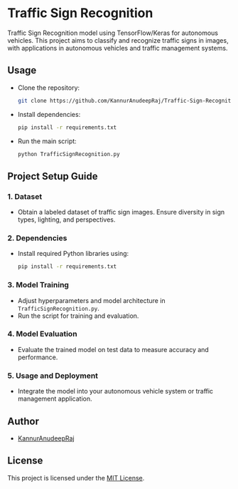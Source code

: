 # Traffic Sign Recognition

Traffic Sign Recognition model using TensorFlow/Keras for autonomous vehicles. This project aims to classify and recognize traffic signs in images, with applications in autonomous vehicles and traffic management systems.

## Usage
- Clone the repository:
  ```bash
  git clone https://github.com/KannurAnudeepRaj/Traffic-Sign-Recognition.git
  ```

- Install dependencies:
  ```bash
  pip install -r requirements.txt
  ```

- Run the main script:
  ```bash
  python TrafficSignRecognition.py
  ```

## Project Setup Guide

### 1. Dataset
- Obtain a labeled dataset of traffic sign images. Ensure diversity in sign types, lighting, and perspectives.

### 2. Dependencies
- Install required Python libraries using:
  ```bash
  pip install -r requirements.txt
  ```

### 3. Model Training
- Adjust hyperparameters and model architecture in `TrafficSignRecognition.py`.
- Run the script for training and evaluation.

### 4. Model Evaluation
- Evaluate the trained model on test data to measure accuracy and performance.

### 5. Usage and Deployment
- Integrate the model into your autonomous vehicle system or traffic management application.

## Author
- [KannurAnudeepRaj](https://github.com/KannurAnudeepRaj)

## License
This project is licensed under the [MIT License](LICENSE).
